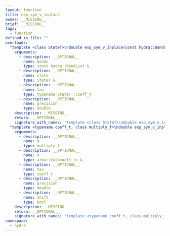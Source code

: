 ```yaml
---
layout: function
title: exp_sym_v_inplace
owner: __MISSING__
brief: __MISSING__
tags:
  - function
defined_in_file: ""
overloads:
  "template <class StateT>\ndouble exp_sym_v_inplace(const hydra::BondList &, StateT &, typename StateT::coeff_t, double)":
    arguments:
      - description: __OPTIONAL__
        name: bonds
        type: const hydra::BondList &
      - description: __OPTIONAL__
        name: state
        type: StateT &
      - description: __OPTIONAL__
        name: tau
        type: typename StateT::coeff_t
      - description: __OPTIONAL__
        name: precision
        type: double
    description: __MISSING__
    return: __OPTIONAL__
    signature_with_names: "template <class StateT>\ndouble exp_sym_v_inplace(const hydra::BondList & bonds, StateT & state, typename StateT::coeff_t tau, double precision)"
  "template <typename coeff_t, class multiply_f>\ndouble exp_sym_v_inplace(multiply_f, arma::Col<coeff_t> &, coeff_t, double, bool)":
    arguments:
      - description: __OPTIONAL__
        name: A
        type: multiply_f
      - description: __OPTIONAL__
        name: X
        type: arma::Col<coeff_t> &
      - description: __OPTIONAL__
        name: tau
        type: coeff_t
      - description: __OPTIONAL__
        name: precision
        type: double
      - description: __OPTIONAL__
        name: shift
        type: bool
    description: __MISSING__
    return: __OPTIONAL__
    signature_with_names: "template <typename coeff_t, class multiply_f>\ndouble exp_sym_v_inplace(multiply_f A, arma::Col<coeff_t> & X, coeff_t tau, double precision, bool shift)"
namespace:
  - hydra
---
```

